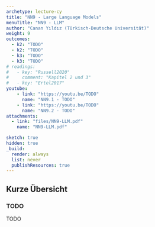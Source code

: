 ```yaml
---
archetype: lecture-cy
title: "NN9 - Large Language Models"
menuTitle: "NN9 - LLM"
author: "Canan Yıldız (Türkisch-Deutsche Universität)"
weight: 9
outcomes:
  - k2: "TODO"
  - k2: "TODO"
  - k3: "TODO"
  - k3: "TODO"
# readings:
#   - key: "Russell2020"
#     comment: "Kapitel 2 und 3"
#   - key: "Ertel2017"
youtube:
    - link: "https://youtu.be/TODO"
      name: "NN9.1 - TODO"
    - link: "https://youtu.be/TODO"
      name: "NN9.2 - TODO"
attachments:
  - link: "files/NN9-LLM.pdf"
    name: "NN9-LLM.pdf"

sketch: true
hidden: true
_build:
  render: always
  list: never
  publishResources: true
---
```



## Kurze Übersicht

### TODO

TODO
